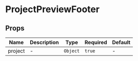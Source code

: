 # ProjectPreviewFooter

## Props

<!-- @vuese:ProjectPreviewFooter:props:start -->
|Name|Description|Type|Required|Default|
|---|---|---|---|---|
|project|-|`Object`|`true`|-|

<!-- @vuese:ProjectPreviewFooter:props:end -->



